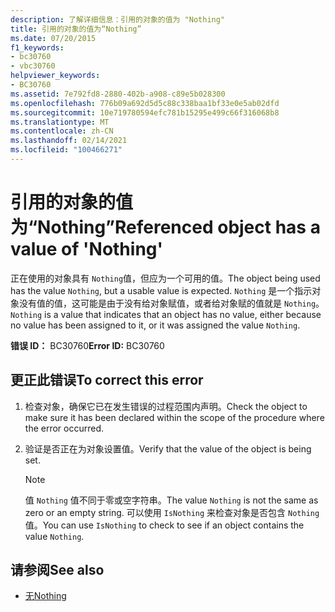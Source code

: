 ```yaml
---
description: 了解详细信息：引用的对象的值为 "Nothing"
title: 引用的对象的值为“Nothing”
ms.date: 07/20/2015
f1_keywords:
- bc30760
- vbc30760
helpviewer_keywords:
- BC30760
ms.assetid: 7e792fd8-2880-402b-a908-c89e5b028300
ms.openlocfilehash: 776b09a692d5d5c88c338baa1bf33e0e5ab02dfd
ms.sourcegitcommit: 10e719780594efc781b15295e499c66f316068b8
ms.translationtype: MT
ms.contentlocale: zh-CN
ms.lasthandoff: 02/14/2021
ms.locfileid: "100466271"
---
```

# <a name="referenced-object-has-a-value-of-nothing"></a><span data-ttu-id="01c11-103">引用的对象的值为“Nothing”</span><span class="sxs-lookup"><span data-stu-id="01c11-103">Referenced object has a value of 'Nothing'</span></span>

<span data-ttu-id="01c11-104">正在使用的对象具有 `Nothing`值，但应为一个可用的值。</span><span class="sxs-lookup"><span data-stu-id="01c11-104">The object being used has the value `Nothing`, but a usable value is expected.</span></span> <span data-ttu-id="01c11-105">`Nothing` 是一个指示对象没有值的值，这可能是由于没有给对象赋值，或者给对象赋的值就是 `Nothing`。</span><span class="sxs-lookup"><span data-stu-id="01c11-105">`Nothing` is a value that indicates that an object has no value, either because no value has been assigned to it, or it was assigned the value `Nothing`.</span></span>  
  
 <span data-ttu-id="01c11-106">**错误 ID：** BC30760</span><span class="sxs-lookup"><span data-stu-id="01c11-106">**Error ID:** BC30760</span></span>  
  
## <a name="to-correct-this-error"></a><span data-ttu-id="01c11-107">更正此错误</span><span class="sxs-lookup"><span data-stu-id="01c11-107">To correct this error</span></span>  
  
1. <span data-ttu-id="01c11-108">检查对象，确保它已在发生错误的过程范围内声明。</span><span class="sxs-lookup"><span data-stu-id="01c11-108">Check the object to make sure it has been declared within the scope of the procedure where the error occurred.</span></span>  
  
2. <span data-ttu-id="01c11-109">验证是否正在为对象设置值。</span><span class="sxs-lookup"><span data-stu-id="01c11-109">Verify that the value of the object is being set.</span></span>  
  
    > [!NOTE]
    > <span data-ttu-id="01c11-110">值 `Nothing` 值不同于零或空字符串。</span><span class="sxs-lookup"><span data-stu-id="01c11-110">The value `Nothing` is not the same as zero or an empty string.</span></span> <span data-ttu-id="01c11-111">可以使用 `IsNothing` 来检查对象是否包含 `Nothing`值。</span><span class="sxs-lookup"><span data-stu-id="01c11-111">You can use `IsNothing` to check to see if an object contains the value `Nothing`.</span></span>  
  
## <a name="see-also"></a><span data-ttu-id="01c11-112">请参阅</span><span class="sxs-lookup"><span data-stu-id="01c11-112">See also</span></span>

- [<span data-ttu-id="01c11-113">无</span><span class="sxs-lookup"><span data-stu-id="01c11-113">Nothing</span></span>](../language-reference/nothing.md)
